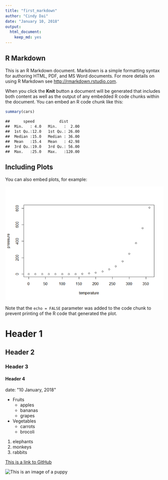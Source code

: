 ```yaml
---
title: "first_markdown"
author: "Cindy Dai"
date: "January 10, 2018"
output: 
  html_document: 
    keep_md: yes
---
```




## R Markdown

This is an R Markdown document. Markdown is a simple formatting syntax for authoring HTML, PDF, and MS Word documents. For more details on using R Markdown see <http://rmarkdown.rstudio.com>.

When you click the **Knit** button a document will be generated that includes both content as well as the output of any embedded R code chunks within the document. You can embed an R code chunk like this:


```r
summary(cars)
```

```
##      speed           dist       
##  Min.   : 4.0   Min.   :  2.00  
##  1st Qu.:12.0   1st Qu.: 26.00  
##  Median :15.0   Median : 36.00  
##  Mean   :15.4   Mean   : 42.98  
##  3rd Qu.:19.0   3rd Qu.: 56.00  
##  Max.   :25.0   Max.   :120.00
```

## Including Plots

You can also embed plots, for example:

![](first_markdown_files/figure-html/pressure-1.png)<!-- -->

Note that the `echo = FALSE` parameter was added to the code chunk to prevent printing of the R code that generated the plot.

# Header 1
## Header 2
### Header 3
#### Header 4

date: "10 January, 2018"

* Fruits
    * apples
    * bananas
    * grapes
* Vegetables
    * carrots
    * brocoli

1. elephants
2. monkeys
3. rabbits

[This is a link to GitHub](https://github.com/)

![This is an image of a puppy](http://cdn2-www.dogtime.com/assets/uploads/gallery/30-impossibly-cute-puppies/impossibly-cute-puppy-8.jpg)

